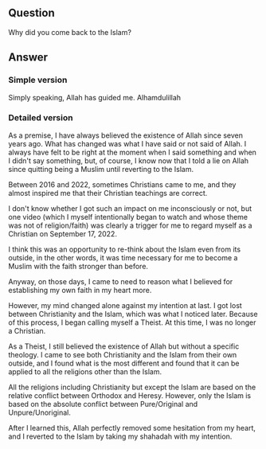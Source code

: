 <!DOCTYPE HTML>
<html>
<head>
<title>Reversion Q&amp;A</title>
</head>
<body>
<h2>Question</h2>
<p>Why did you come back to the Islam?</p>
<h2>Answer</h2>
<h3>Simple version</h3>
<p>Simply speaking, Allah has guided me. Alhamdulillah</p>
<h3>Detailed version</h3>
<p>As a premise, I have always believed the existence of Allah since seven years ago. What has changed was what I have said or not said of Allah. I always have felt to be right at the moment when I said something and when I didn't say something, but, of course, I know now that I told a lie on Allah since quitting being a Muslim until reverting to the Islam.</p>
<p>Between 2016 and 2022, sometimes Christians came to me, and they almost inspired me that their Christian teachings are correct.</p>
<p>I don't know whether I got such an impact on me inconsciously or not, but one video (which I myself intentionally began to watch and whose theme was not of religion/faith) was clearly a trigger for me to regard myself as a Christian on September 17, 2022.</p>
<p>I think this was an opportunity to re-think about the Islam even from its outside, in the other words, it was time necessary for me to become a Muslim with the faith stronger than before.</p>
<p>Anyway, on those days, I came to need to reason what I believed for establishing my own faith in my heart more.</p>
<p>However, my mind changed alone against my intention at last. I got lost between Christianity and the Islam, which was what I noticed later. Because of this process, I began calling myself a Theist. At this time, I was no longer a Christian.</p>
<p>As a Theist, I still believed the existence of Allah but without a specific theology. I came to see both Christianity and the Islam from their own outside, and I found what is the most different and found that it can be applied to all the religions other than the Islam.</p>
<p>All the religions including Christianity but except the Islam are based on the relative conflict between Orthodox and Heresy. However, only the Islam is based on the absolute conflict between Pure/Original and Unpure/Unoriginal.</p>
<p>After I learned this, Allah perfectly removed some hesitation from my heart, and I reverted to the Islam by taking my shahadah with my intention.</p>
</body>
</html>